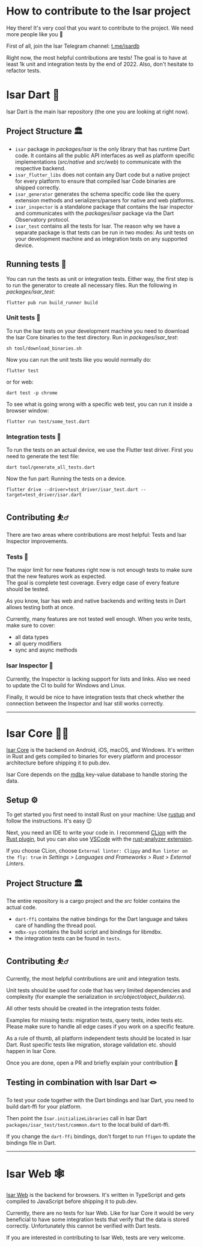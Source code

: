 # How to contribute to the Isar project

Hey there! It's very cool that you want to contribute to the project. We need more people like you 🥰

First of all, join the Isar Telegram channel: [t.me/isardb](https://t.me/isardb)

Right now, the most helpful contributions are tests! The goal is to have at least 1k unit and integration tests by the end of 2022. Also, don't hesitate to refactor tests.

# Isar Dart 🎯

Isar Dart is the main Isar repository (the one you are looking at right now).

## Project Structure 🏛

- `isar` package in _packages/isar_ is the only library that has runtime Dart code. It contains all the public API interfaces as well as platform specific implementations (_src/native_ and _src/web_) to communicate with the respective backend.
- `isar_flutter_libs` does not contain any Dart code but a native project for every platform to ensure that compiled Isar Code binaries are shipped correctly.
- `isar_generator` generates the schema specific code like the query extension methods and serializers/parsers for native and web platforms.
- `isar_inspector` is a standalone package that contains the Isar inspector and communicates with the _packages/isar_ package via the Dart Observatory protocol.
- `isar_test` contains all the tests for Isar. The reason why we have a separate package is that tests can be run in two modes: As unit tests on your development machine and as integration tests on any supported device.

## Running tests 💨

You can run the tests as unit or integration tests. Either way, the first step is to run the generator to create all necessary files. Run the following in _packages/isar_test_:

```shell
flutter pub run build_runner build
```

### Unit tests 🧪

To run the Isar tests on your development machine you need to download the Isar Core binaries to the test directory. Run in _packages/isar_test_:

```shell
sh tool/download_binaries.sh
```

Now you can run the unit tests like you would normally do:

```shell
flutter test
```

or for web:

```shell
dart test -p chrome
```

To see what is going wrong with a specific web test, you can run it inside a browser window:

```shell
flutter run test/some_test.dart
```

### Integration tests 📲

To run the tests on an actual device, we use the Flutter test driver. First you need to generate the test file:

```shell
dart tool/generate_all_tests.dart
```

Now the fun part: Running the tests on a device.

```shell
flutter drive --driver=test_driver/isar_test.dart --target=test_driver/isar.dart
```

## Contributing ⛹️‍♂️

There are two areas where contributions are most helpful: Tests and Isar Inspector improvements.

### Tests 🧪

The major limit for new features right now is not enough tests to make sure that the new features work as expected.  
The goal is complete test coverage. Every edge case of every feature should be tested.

As you know, Isar has web and native backends and writing tests in Dart allows testing both at once.

Currently, many features are not tested well enough. When you write tests, make sure to cover:

- all data types
- all query modifiers
- sync and async methods

### Isar Inspector 🔎

Currently, the Inspector is lacking support for lists and links. Also we need to update the CI to build for Windows and Linux.

Finally, it would be nice to have integration tests that check whether the connection between the Inspector and Isar still works correctly.

---

# Isar Core 👨‍🔧

[Isar Core](https://github.com/isar/isar-core) is the backend on Android, iOS, macOS, and Windows. It's written in Rust and gets compiled to binaries for every platform and processor architecture before shipping it to pub.dev.

Isar Core depends on the [mdbx](https://github.com/isar/libmdbx) key-value database to handle storing the data.

## Setup ⚙️

To get started you first need to install Rust on your machine: Use [rustup](https://rustup.rs) and follow the instructions. It's easy 😉

Next, you need an IDE to write your code in. I recommend [CLion](https://www.jetbrains.com/clion/) with the [Rust plugin](https://www.jetbrains.com/rust/), but you can also use [VSCode](https://code.visualstudio.com/) with the [rust-analyzer extension](https://rust-analyzer.github.io).

If you choose CLion, choose `External linter: Clippy` and `Run linter on the fly: true` in _Settings > Languages and Frameworks > Rust > External Linters_.

## Project Structure 🏛

The entire repository is a cargo project and the _src_ folder contains the actual code.

- `dart-ffi` contains the native bindings for the Dart language and takes care of handling the thread pool.
- `mdbx-sys` contains the build script and bindings for libmdbx.
- the integration tests can be found in `tests`.

## Contributing ⛹️‍♂️

Currently, the most helpful contributions are unit and integration tests.

Unit tests should be used for code that has very limited dependencies and complexity (for example the serialization in _src/object/object_builder.rs_).

All other tests should be created in the integration tests folder.

Examples for missing tests: migration tests, query tests, index tests etc. Please make sure to handle all edge cases if you work on a specific feature.

As a rule of thumb, all platform independent tests should be located in Isar Dart. Rust specific tests like migration, storage validation etc. should happen in Isar Core.

Once you are done, open a PR and briefly explain your contribution 🙌

## Testing in combination with Isar Dart 🪢

To test your code together with the Dart bindings and Isar Dart, you need to build dart-ffi for your platform.

Then point the `Isar.initializeLibraries` call in Isar Dart `packages/isar_test/test/common.dart` to the local build of dart-ffi.

If you change the `dart-ffi` bindings, don't forget to run `ffigen` to update the bindings file in Dart.

---

# Isar Web 🕸

[Isar Web](https://github.com/isar/isar-web) is the backend for browsers. It's written in TypeScript and gets compiled to JavaScript before shipping it to pub.dev.

Currently, there are no tests for Isar Web. Like for Isar Core it would be very beneficial to have some integration tests that verify that the data is stored correctly. Unfortunately this cannot be verified with Dart tests.

If you are interested in contributing to Isar Web, tests are very welcome.

